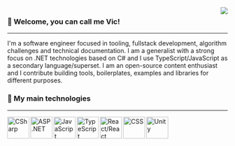 
  <img src="https://github-readme-stats.vercel.app/api/top-langs/?username=EternalQuasar0206&langs_count=10&layout=compact&theme=dark" align="right">

  <h3>💜 Welcome, you can call me Vic!</h3>
  <hr>
  
  I'm a software engineer focused in tooling, fullstack development, algorithm challenges and technical documentation. I am a generalist with a strong focus on .NET technologies     based on C# and I use TypeScript/JavaScript as a secondary language/superset. I am an open-source content enthusiast and I contribute building tools, boilerplates, examples and libraries for different purposes.

  <h3>🧡 My main technologies</h3>
  <hr>
  <img align="left" alt="CSharp" src="https://www.freeiconspng.com/uploads/c-logo-icon-18.png" width="50">
  <img align="left" alt="ASP.NET" src="https://www.prchecker.info/free-icons/128x128/asp_net_128_px.png" width="50">
  <img align="left" alt="JavaScript" src="https://cdn.icon-icons.com/icons2/2108/PNG/512/javascript_icon_130900.png" width="50">
  <img align="left" alt="TypeScript" src="https://upload.wikimedia.org/wikipedia/commons/thumb/4/4c/Typescript_logo_2020.svg/512px-Typescript_logo_2020.svg.png" width="50">
  <img align="left" alt="React/React Native" src="https://icons-for-free.com/iconfiles/png/512/design+development+facebook+framework+mobile+react+icon-1320165723839064798.png" width="50">
  <img align="left" alt="CSS" src="https://icon-library.com/images/css-icon/css-icon-12.jpg" width="50">
  <img align="left" alt="Unity" src="https://preview.redd.it/tu3gt6ysfxq71.png?auto=webp&s=10ab55d9dc09e7ed6ea59bd5916800a5272d5969" width="50">
  
  
